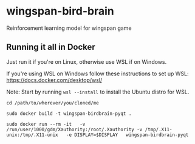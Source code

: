 # wingspan-bird-brain
Reinforcement learning model for wingspan game


## Running it all in Docker

Just run it if you're on Linux, otherwise use WSL if on Windows.

If you're using WSL on Windows follow these instructions to set up WSL: https://docs.docker.com/desktop/wsl/

Note: Start by running `wsl --install` to install the Ubuntu distro for WSL.

```
cd /path/to/wherever/you/cloned/me
```

```
sudo docker build -t wingspan-birdbrain-pyqt .
```

```
sudo docker run --rm -it   -v /run/user/1000/gdm/Xauthority:/root/.Xauthority -v /tmp/.X11-unix:/tmp/.X11-unix   -e DISPLAY=$DISPLAY   wingspan-birdbrain-pyqt
```


